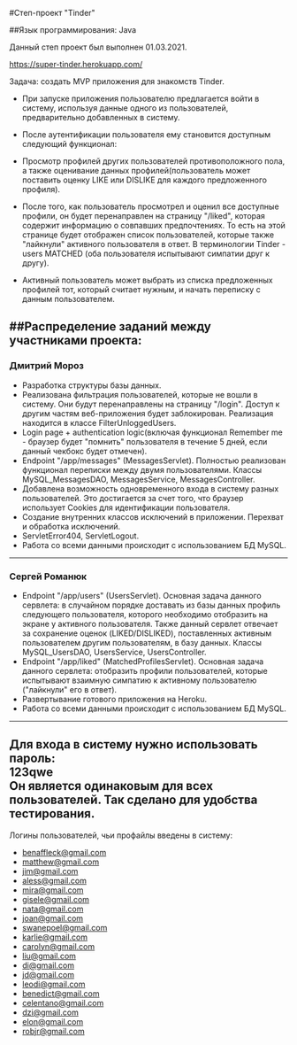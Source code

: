 #Степ-проект "Tinder"

##Язык программирования: Java

Данный степ проект был выполнен 01.03.2021.

https://super-tinder.herokuapp.com/

Задача: создать MVP приложения для знакомств Tinder.

* При запуске приложения пользователю предлагается войти в систему, используя данные одного из пользователей, предварительно добавленных в систему.
* После аутентификации пользователя ему становится доступным следующий функционал:

* Просмотр профилей других пользователей противоположного пола, а также оценивание данных профилей(пользователь может поставить оценку LIKE или DISLIKE для каждого предложенного профиля). 
* После того, как пользователь просмотрел и оценил все доступные профили, он будет перенаправлен на страницу "/liked", которая содержит информацию о совпавших предпочтениях. То есть на этой странице будет отображен список пользователей, которые также "лайкнули" активного пользователя в ответ. В терминологии Tinder - users MATCHED (оба пользователя испытывают симпатии друг к другу).
* Активный пользователь может выбрать из списка предложенных профилей тот, который считает нужным, и начать переписку с данным пользователем.
  
##Распределение заданий между участниками проекта:
---
### Дмитрий Мороз
* Разработка структуры базы данных.
* Реализована фильтрация пользователей, которые не вошли в систему. Они будут перенаправлены на страницу "/login". Доступ к другим частям веб-приложения будет заблокирован. 
 Реализация находится в классе FilterUnloggedUsers.
* Login page + authentication logic(включая функционал Remember me - браузер будет "помнить" пользователя в течение 5 дней, если данный чекбокс будет отмечен).
* Endpoint "/app/messages" (MessagesServlet). Полностью реализован функционал переписки между двумя пользователями. Классы MySQL_MessagesDAO, MessagesService, MessagesController.
* Добавлена возможность одновременного входа в систему разных пользователей. Это достигается за счет того, что браузер использует Cookies для идентификации пользователя.
* Создание внутренних классов исключений в приложении. Перехват и обработка исключений.
* ServletError404, ServletLogout.
* Работа со всеми данными происходит с использованием БД MySQL.
---
### Сергей Романюк
* Endpoint "/app/users" (UsersServlet). Основная задача данного сервлета: в случайном порядке доставать из базы данных профиль следующего пользователя, которого необходимо отобразить на экране у активного пользователя. Также данный сервлет отвечает за сохранение оценок (LIKED/DISLIKED), поставленных активным пользователем другим пользователям, в базу данных. Классы MySQL_UsersDAO, UsersService, UsersController.
* Endpoint "/app/liked" (MatchedProfilesServlet). Основная задача данного сервлета: отобразить профили пользователей, которые испытывают взаимную симпатию к активному пользователю ("лайкнули" его в ответ).
* Развертывание готового приложения на Heroku.
* Работа со всеми данными происходит с использованием БД MySQL.
---
Для входа в систему нужно использовать пароль:<br/> 123qwe </br>
Он является одинаковым для всех пользователей. Так сделано для удобства тестирования.</br>
---
Логины пользователей, чьи профайлы введены в систему:
- benaffleck@gmail.com
- matthew@gmail.com 
- jim@gmail.com
- aless@gmail.com
- mira@gmail.com
- gisele@gmail.com
- nata@gmail.com
- joan@gmail.com
- swanepoel@gmail.com
- karlie@gmail.com
- carolyn@gmail.com
- liu@gmail.com
- di@gmail.com
- jd@gmail.com
- leodi@gmail.com
- benedict@gmail.com
- celentano@gmail.com
- dzi@gmail.com
- elon@gmail.com
- robjr@gmail.com
